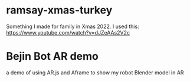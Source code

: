 # ramsay-xmas-turkey
Something I made for family in Xmas 2022. I used this: https://www.youtube.com/watch?v=dJZeAAs2V2c

# Bejin Bot AR demo
a demo of using AR.js and Aframe to show my robot Blender model in AR
